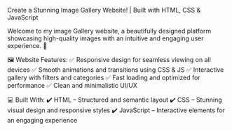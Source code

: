 Create a Stunning Image Gallery Website! | Built with HTML, CSS & JavaScript 

Welcome to my image Gallery website, a beautifully designed platform showcasing high-quality images with an intuitive and engaging user experience. 🚀


🖼️ Website Features:
✅ Responsive design for seamless viewing on all devices
✅ Smooth animations and transitions using CSS & JS
✅ Interactive gallery with filters and categories
✅ Fast loading and optimized for performance
✅ Clean and minimalistic UI/UX

💻 Built With:
✔️ HTML – Structured and semantic layout
✔️ CSS – Stunning visual design and responsive styles
✔️ JavaScript – Interactive elements for an engaging experience

